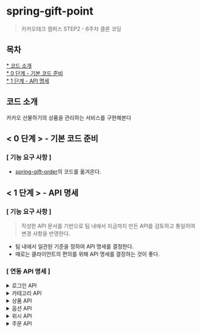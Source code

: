 # spring-gift-point
> 카카오테크 캠퍼스 STEP2 - 6주차 클론 코딩
 
## 목차
[* 코드 소개](#코드-소개)<br>
[* 0 단계 - 기본 코드 준비](#-0-단계----기본-코드-준비)<br>
[* 1 단계 - API 명세](#-1-단계----api-명세)<br>

## 코드 소개
카카오 선물하기의 상품을 관리하는 서비스를 구현해본다

## < 0 단계 > - 기본 코드 준비
### [ 기능 요구 사항 ]
- [spring-gift-order](https://github.com/chris0825/spring-gift-order.git)의 코드를 옮겨온다.

## < 1 단계 > - API 명세
### [ 기능 요구 사항 ]
> 작성한 API 문서를 기반으로 팀 내에서 지금까지 만든 API를 검토하고 통일하여 변경 사항을 반영한다.
- 팀 내에서 일관된 기준을 정하여 API 명세를 결정한다.
- 때로는 클라이언트의 편의를 위해 API 명세를 결정하는 것이 좋다.

### [ 연동 API 명세 ]
<details>
<summary> 로그인 API </summary>

### 카카오 로그인 및 회원 가입 (Authorize code & access token)
- request
> GET /kakao/login HTTP/1.1
- rseponse
```json
{
	"token": "String"
}
```
### 로그인 이후 HTTP 헤더에 로그인 시 발급된 토큰을 포함한 인증 헤더가 존재하여야 한다.
> Authorization: Bearer {token}
</details>
<details>
<summary> 카테고리 API </summary>

### 카테고리 목록 조회
- request
> GET /api/categories HTTP/1.1
- response
```json
HTTP/1.1 200 OK
Content-Type: application/json
[
  {
    "id": Long,
    "name": "String",
    "color": "String",
    "imageUrl": "String",
    "description": "String"
  }
]
```
</details>
<details>
<summary> 상품 API </summary>

### 상품 상세 조회
- request
> GET /api/products/{productId} HTTP/1.1
- response
```json
HTTP/1.1 200 OK
Content-Type: application/json
{
	"name": "String",
	"price": "int",
	"imageUrl": "String",
	"categoryId": "Long"
}
```
### 전체 상품 목록 조회
- request
> GET /api/products?page=0&size=10&sort=name,asc&categoryId=1 HTTP/1.1
- response
```json
HTTP/1.1 200 OK
Content-Type: application/json
[
  {
    "id": Long,
    "name": "String",
    "price": "int",
    "imageUrl": "String",
    "categoryId": "Long"
  }
]
```
</details>
<details>
<summary> 옵션 API </summary>

### 상품 하위 옵션 조회
- request
> GET /api/products/{productId}/options HTTP/1.1
- response
```json
HTTP/1.1 200 OK
Content-Type: application/json
[
	{
		"id": "Long",
		"name": "String",
		"quantity": "int"
	}
]
```
</details>
<details>
<summary> 위시 API </summary>

### 위시 상품 추가
- request
```json
POST /api/wishes HTTP/1.1
Content-Type: application/json
Authorization: Bearer {token}
{
	"productId": "Long"
}
```
- response
```json
HTTP/1.1 201 CREATED
Content-Type: application/json
{
	"productId": "Long"
}
```
### 위시 상품 삭제
- request
> DELETE /api/wishes/{productId} HTTP/1.1
- response
```json
HTTP/1.1 204 NO_CONTENT
```
### 위시 리스트 조회
- request
> GET /api/wishes?page=0&size=10&sort=createdDate,desc HTTP/1.1
- response
```json
HTTP/1.1 200 OK
Content-Type: application/json
[
	{
		"id": "Long",
		"product": {
			"id": "Long",
			"name": "String",
			"price": "int",
			"imageUrl": "String"
		}
	}
]
```
</details>
<details>
<summary> 주문 API </summary>
### 주문하기
- request
```json
POST /api/orders HTTP/1.1
Content-Type: application/json
Authorization: Bearer {token}
{
	"optionId": "Long",
	"quantity": "int",
	"message": "String"
}
```
- response
```json
HTTP/1.1 200 OK
Content-Type: application/json
{
	"id": "Long",
	"optionId": "Long",
	"quantity": "int",
	"orderDateTime": "YYYY-MM-DDTHH:MM:SS",
	"message": "String"
}
```
### 주문 목록 조회
- request
> GET /api/orders?page=0&size=10&sort=orderDateTime,desc HTTP/1.1
- response
```json
HTTP/1.1 200 OK
Content-Type: application/json
[
	{
		"id": "Long",
		"optionId": "Long",
		"quantity": "int",
		"orderDateTime": "YYYY-MM-DDTHH:MM:SS",
		"message": "String"
	}
]
```
</details>